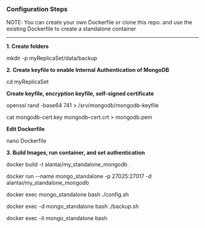 ### Configuration Steps
NOTE: You can create your own Dockerfile or clone this repo. and use the existing Dockerfile to create a standalone container

------

**1. Create folders**

mkdir -p myReplicaSet/data/backup

**2. Create keyfile to enable Internal Authentication of MongoDB**

cd myReplicaSet

**Create keyfile, encryption keyfile, self-signed certificate**

openssl rand -base64 741 > /srv/mongodb/mongodb-keyfile

cat mongodb-cert.key mongodb-cert.crt > mongodb.pem

**Edit Dockerfile**

nano Dockerfile

**3. Build Images, run container, and set authentication**

docker build -t alantai/my_standalone_mongodb .

docker run --name mongo_standalone -p 27025:27017 -d alantai/my_standalone_mongodb

docker exec mongo_standalone bash ./config.sh

docker exec -d mongo_standalone bash ./backup.sh

docker exec -it mongo_standalone bash